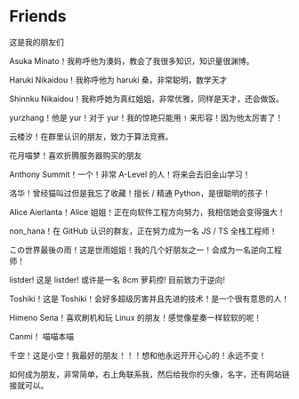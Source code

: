 # Friends

这是我的朋友们

Asuka Minato！我称呼他为湊妈，教会了我很多知识，知识量很渊博。

Haruki Nikaidou！我称呼他为 haruki 桑，非常聪明，数学天才

Shinnku Nikaidou！我称呼她为真红姐姐，非常优雅，同样是天才，还会做饭。

yurzhang！他是 yur！对于 yur！我的惊艳只能用 `!` 来形容！因为他太厉害了！

云楼汐！在群里认识的朋友，致力于算法竞赛。

花月喵梦！喜欢折腾服务器购买的朋友

Anthony Summit！一个！非常 A-Level 的人！将来会去旧金山学习！

洛华！曾经猫叫过但是我忘了收藏！擅长 / 精通 Python，是很聪明的孩子！

Alice Aierlanta！Alice 姐姐！正在向软件工程方向努力，我相信她会变得强大！

non_hana！在 GitHub 认识的群友，正在努力成为一名 JS / TS 全栈工程师！

この世界最後の雨！这是世雨姐姐！我的几个好朋友之一！会成为一名逆向工程师！

listder! 这是 listder! 或许是一名 8cm 萝莉控! 目前致力于逆向!

Toshiki！这是 Toshiki！会好多超级厉害并且先进的技术！是一个很有意思的人！

Himeno Sena！喜欢刷机和玩 Linux 的朋友！感觉像星奏一样软软的呢！

Canmi！ 喵喵本喵

千空！这是小空！我最好的朋友！！！想和他永远开开心心的！永远不变！

如何成为朋友，非常简单，右上角联系我，然后给我你的头像，名字，还有网站链接就可以。

